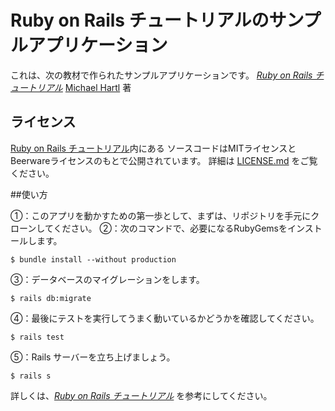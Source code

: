 # Ruby on Rails チュートリアルのサンプルアプリケーション

これは、次の教材で作られたサンプルアプリケーションです。
[*Ruby on Rails チュートリアル*](https://railstutorial.jp/)
[Michael Hartl](http://www.michaelhartl.com/) 著

## ライセンス

[Ruby on Rails チュートリアル](https://railstutorial.jp/)内にある
ソースコードはMITライセンスとBeerwareライセンスのもとで公開されています。
詳細は [LICENSE.md](LICENSE.md) をご覧ください。

##使い方

①：このアプリを動かすための第一歩として、まずは、リポジトリを手元にクローンしてください。
②：次のコマンドで、必要になるRubyGemsをインストールします。

```
$ bundle install --without production
```

③：データベースのマイグレーションをします。

```
$ rails db:migrate
```

④：最後にテストを実行してうまく動いているかどうかを確認してください。

```
$ rails test
```

⑤：Rails サーバーを立ち上げましょう。

```
$ rails s
```


詳しくは、[*Ruby on Rails チュートリアル*](https://railstutorial.jp/)
を参考にしてください。

